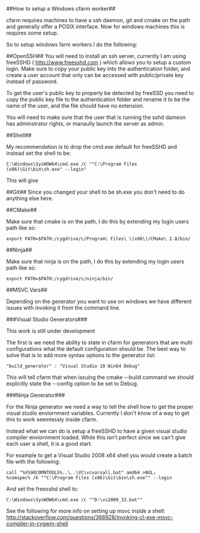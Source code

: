 ##How to setup a Windows cfarm worker##

cfarm requires machines to have a ssh daemon, git and cmake on the path and generally
offer a POSIX interface. Now for windows machines this is requires some setup.

So to setup windows farm workers I do the following:

##OpenSSH##
You will need to install an ssh server, currently I am using freeSSHD ( http://www.freesshd.com )
which allows you to setup a custom login. Make sure to copy your public
key into the authentication folder, and create a user account
that only can be accessed with public/private key instead
of password.

To get the user's public key to properly be detected by freeSSD you
need to copy the public key file to the authentication folder and rename
it to be the name of the user, and the file should have no extension.

You will need to make sure that the user that is running the sshd dameon
has adminstrator rights, or manaully launch the server as admin.

##Shell##

My recommendation is to drop the cmd.exe default for freeSSHD and
instead set the shell to be:
```
C:\Windows\SysWOW64\cmd.exe /c ""C:\Program Files (x86)\Git\bin\sh.exe" --login"
```

This will give

##Git##
Since you changed your shell to be sh.exe you don't need to do anything
else here.

##CMake##

Make sure that cmake is on the path, I do this by extending my
login users path like so:
```
export PATH=$PATH:/cygdrive/c/Program\ Files\ \(x86\)/CMake\ 2.8/bin/
```

##Ninja##

Make sure that ninja is on the path, I do this by extending my
login users path like so:
```
export PATH=$PATH:/cygdrive/c/ninja/bin/
```

##MSVC Vars##

Depending on the generator you want to use on windows we
have different issues with invoking it from the command line.


###Visual Studio Generators###

This work is still under development

The first is we need the ability to state in cfarm for generators that are
multi configurations what the default configuration should be.
The best way to solve that is to add more syntax options to the generator list:

```
"build_generator" : "Visual Studio 10 Win64 Debug"
```

This will tell cfarm that when issuing the cmake --build command
we should explicitly state the --config option to be set to Debug.


###Ninja Generator###

For the Ninja generator we need a way to tell the shell how to
get the proper visual studio enviornment variables. Currently
I don't know of a way to get this to work seemlessly inside cfarm.

Instead what we can do is setup a freeSSHD to have a given
visual studio compiler enviornment loaded. While this isn't perfect
since we can't give each user a shell, it is a good start.

For example to get a Visual Studio 2008 x64 shell you would
create a batch file with the following:
```
call "%VS90COMNTOOLS%..\..\VC\vcvarsall.bat" amd64 >NUL;
%comspec% /k ""C:\Program Files (x86)\Git\bin\sh.exe"" --login
```

And set the freesshd shell to:
```
C:\Windows\SysWOW64\cmd.exe /c ""D:\vs2009_32.bat""
```


See the following for more info on setting up msvc inside a shell:
http://stackoverflow.com/questions/366928/invoking-cl-exe-msvc-compiler-in-cygwin-shell
